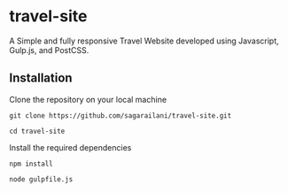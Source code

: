 # travel-site
A Simple and fully responsive Travel Website developed using Javascript, Gulp.js, and PostCSS.

## Installation

Clone the repository on your local machine
```
git clone https://github.com/sagarailani/travel-site.git
```

```
cd travel-site
```
Install the required dependencies
```
npm install
```

```
node gulpfile.js
```
